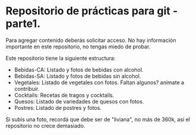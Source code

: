# Repositorio de prácticas para git - parte1.

Para agregar contenido deberás solicitar acceso.
No hay información importante en este repositorio, no tengas miedo de probar.

Este repositorio tiene la siguiente estructura:
  * Bebidas-CA: Listado y fotos de bebidas con alcohol.
  * Bebidas-SA: Listado y fotos de bebidas sin alcohol.
  * Vegetales: Listado de vegetales con fotos. Faltan algunos? animate a contribuir.
  * Cocktails: Recetas de tragos y cocktails.
  * Quesos: Listado de variedades de quesos con fotos.
  * Postres: Listado de postres y fotos.

Si subís una foto, recordá que debe ser de "liviana", no más de 360k, así el repositorio no crece demasiado.


 
